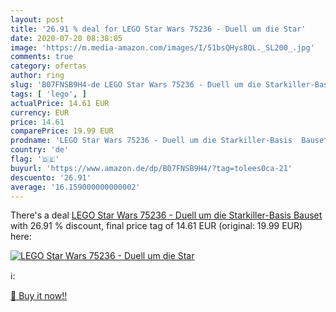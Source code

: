 ```yaml
---
layout: post
title: '26.91 % deal for LEGO Star Wars 75236 - Duell um die Star'
date: 2020-07-20 08:38:05
image: 'https://m.media-amazon.com/images/I/51bsQHys8QL._SL200_.jpg'
comments: true
category: ofertas
author: ring
slug: 'B07FNSB9H4-de LEGO Star Wars 75236 - Duell um die Starkiller-Basis Bauset'
tags: [ 'lego', ]
actualPrice: 14.61 EUR
currency: EUR
price: 14.61
comparePrice: 19.99 EUR
prodname: 'LEGO Star Wars 75236 - Duell um die Starkiller-Basis  Bauset'
country: 'de'
flag: '🇩🇪'
buyurl: 'https://www.amazon.de/dp/B07FNSB9H4/?tag=tolees0ca-21'
descuento: '26.91'
average: '16.159000000000002'
---
```


There's a deal [LEGO Star Wars 75236 - Duell um die Starkiller-Basis  Bauset](https://www.amazon.de/dp/B07FNSB9H4/?tag=tolees0ca-21)  with  26.91 % discount, final price tag of  14.61 EUR (original: 19.99 EUR) here:

[![LEGO Star Wars 75236 - Duell um die Star](https://m.media-amazon.com/images/I/51bsQHys8QL._SL200_.jpg)](https://www.amazon.de/dp/B07FNSB9H4/?tag=tolees0ca-21)

ℹ️:


[🛒 Buy it now!!](https://www.amazon.de/dp/B07FNSB9H4/?tag=tolees0ca-21)
